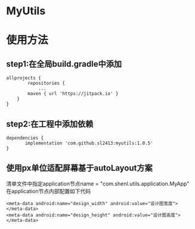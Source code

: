 # MyUtils
# 使用方法
## step1:在全局build.gradle中添加
```
allprojects {
		repositories {
			...
		maven { url 'https://jitpack.io' }
	}
}
```

## step2:在工程中添加依赖
```
dependencies {
	   implementation 'com.github.sl2413:myutils:1.0.5'
}
```

## 使用px单位适配屏幕基于autoLayout方案
清单文件中指定application节点name = "com.shenl.utils.application.MyApp"
在application节点内部配置如下代码
```
<meta-data android:name="design_width" android:value="设计图宽度"></meta-data>
<meta-data android:name="design_height" android:value="设计图高度"></meta-data>
```
